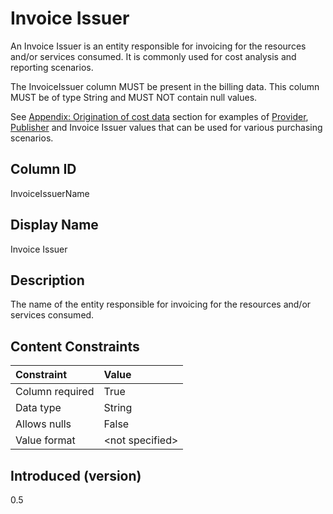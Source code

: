 # Invoice Issuer

An Invoice Issuer is an entity responsible for invoicing for the resources and/or services consumed. It is commonly
used for cost analysis and reporting scenarios.

The InvoiceIssuer column MUST be present in the billing data. This column MUST be of type String and MUST NOT
contain null values.

See [Appendix: Origination of cost data](#originationofcostdata) section for examples of [Provider](#provider), [Publisher](#publisher) and
Invoice Issuer values that can be used for various purchasing scenarios.

## Column ID

InvoiceIssuerName

## Display Name

Invoice Issuer

## Description

The name of the entity responsible for invoicing for the resources and/or services consumed.

## Content Constraints

| Constraint      | Value           |
|:----------------|:----------------|
| Column required | True            |
| Data type       | String          |
| Allows nulls    | False           |
| Value format    | \<not specified> |

## Introduced (version)

0.5
